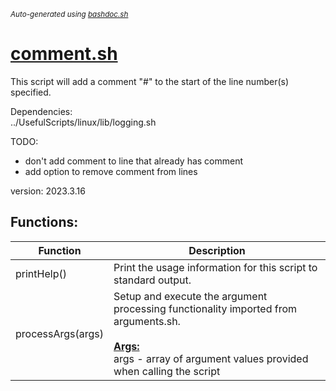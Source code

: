 <small><i>Auto-generated using [bashdoc.sh](https://github.com/alejandro-godinez/UsefulScripts/blob/trunk/bashdoc/bashdoc.sh)</i></small>
# [comment.sh](.././linux/comment.sh)

This script will add a comment "#" to the start of the line number(s)
specified.  


Dependencies:  
  ../UsefulScripts/linux/lib/logging.sh  

TODO:  
  - don't add comment to line that already has comment  
  - add option to remove comment from lines  

version: 2023.3.16


## Functions:
| Function | Description |
|----------|-------------|
| printHelp() | Print the usage information for this script to standard output.   |
| processArgs(args) | Setup and execute the argument processing functionality imported from arguments.sh.    <br><br><u><b>Args:</b></u><br>args - array of argument values provided when calling the script  <br> |
